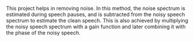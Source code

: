 This project helps in removing noise. In this method, the noise spectrum is estimated during speech pauses, and is subtracted from the 
noisy speech spectrum to estimate the clean speech. This is also achieved by multiplying the noisy speech spectrum with a gain function 
and later combining it with the phase of the noisy speech.

